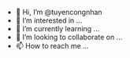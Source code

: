 - 👋 Hi, I’m @tuyencongnhan
- 👀 I’m interested in ...
- 🌱 I’m currently learning ...
- 💞️ I’m looking to collaborate on ...
- 📫 How to reach me ...

<!---TuyenCongNhan.info thuộc Việt Nam PSAS là đơn vị tuyển dụng và cung ứng lao động cho các nhà máy, xưởng sản xuất trong các khu công nghiệp toàn quốc.	
tuyencongnhan/tuyencongnhan is a ✨ special ✨ repository because its `README.md` (this file) appears on your GitHub profile.
You can click the Preview link to take a look at your changes.
--->
